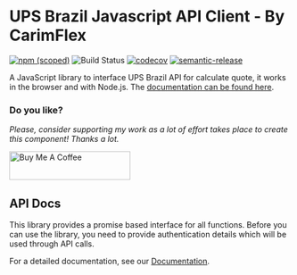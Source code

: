 # UPS Brazil Javascript API Client - By CarimFlex

[![npm (scoped)](https://img.shields.io/npm/v/@carimflex/ups-brazil-js.svg)](https://www.npmjs.com/package/@carimflex/ups-brazil-js)
![Build Status](https://github.com/1carimflex/ups-brazil-js/workflows/Test,%20build%20and%20deploy/badge.svg)
[![codecov](https://codecov.io/gh/1carimflex/ups-brazil-js/branch/master/graph/badge.svg)](https://codecov.io/gh/1carimflex/ups-brazil-js)
[![semantic-release](https://img.shields.io/badge/%20%20%F0%9F%93%A6%F0%9F%9A%80-semantic--release-e10079.svg)](https://github.com/semantic-release/semantic-release)

A JavaScript library to interface UPS Brazil API for calculate quote, it works in the browser and with Node.js. The [documentation can be found here](./DOCS.md).

### Do you like?
*Please, consider supporting my work as a lot of effort takes place to create this component! Thanks a lot.*

<a href="https://www.buymeacoffee.com/jonycelio" target="_blank"><img src="https://cdn.buymeacoffee.com/buttons/default-yellow.png" alt="Buy Me A Coffee" style="height: 51px !important;width: 217px !important;" ></a>

## API Docs

This library provides a promise based interface for all functions. Before you
can use the library, you need to provide authentication details which will be
used through API calls.

For a detailed documentation, see our [Documentation](./DOCS.md).